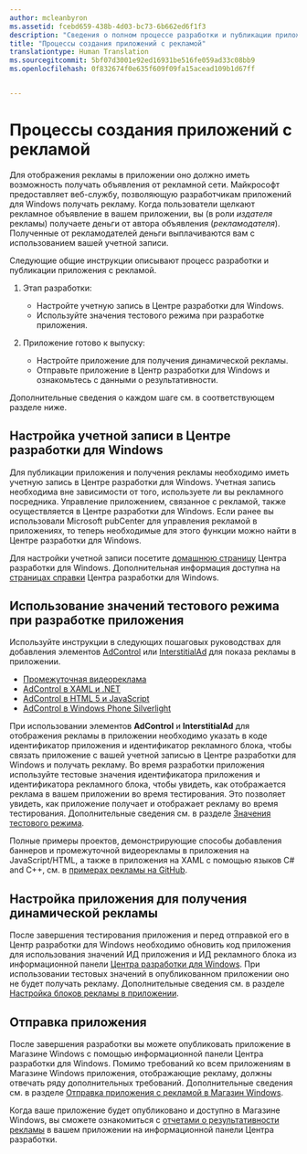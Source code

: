 ```yaml
---
author: mcleanbyron
ms.assetid: fcebd659-438b-4d03-bc73-6b662ed6f1f3
description: "Сведения о полном процессе разработки и публикации приложения с рекламой."
title: "Процессы создания приложений с рекламой"
translationtype: Human Translation
ms.sourcegitcommit: 5bf07d3001e92ed16931be516fe059ad33c08bb9
ms.openlocfilehash: 0f832674f0e635f609f09fa15acead109b1d67ff


---
```


# Процессы создания приложений с рекламой




Для отображения рекламы в приложении оно должно иметь возможность получать объявления от рекламной сети. Майкрософт предоставляет веб-службу, позволяющую разработчикам приложений для Windows получать рекламу. Когда пользователи щелкают рекламное объявление в вашем приложении, вы (в роли *издателя* рекламы) получаете деньги от автора объявления (*рекламодателя*). Полученные от рекламодателей деньги выплачиваются вам с использованием вашей учетной записи.

Следующие общие инструкции описывают процесс разработки и публикации приложения с рекламой.

1.  Этап разработки:

    * Настройте учетную запись в Центре разработки для Windows.
    * Используйте значения тестового режима при разработке приложения.

2.  Приложение готово к выпуску:

    * Настройте приложение для получения динамической рекламы.
    * Отправьте приложение в Центр разработки для Windows и ознакомьтесь с данными о результативности.

Дополнительные сведения о каждом шаге см. в соответствующем разделе ниже.

## Настройка учетной записи в Центре разработки для Windows

Для публикации приложения и получения рекламы необходимо иметь учетную запись в Центре разработки для Windows. Учетная запись необходима вне зависимости от того, используете ли вы рекламного посредника. Управление приложением, связанное с рекламой, также осуществляется в Центре разработки для Windows. Если ранее вы использовали Microsoft pubCenter для управления рекламой в приложениях, то теперь необходимые для этого функции можно найти в Центре разработки для Windows.

Для настройки учетной записи посетите [домашнюю страницу](https://dev.windows.com/windows-apps) Центра разработки для Windows. Дополнительная информация доступна на [страницах справки](https://dev.windows.com/develop) Центра разработки для Windows.

## Использование значений тестового режима при разработке приложения

Используйте инструкции в следующих пошаговых руководствах для добавления элементов [AdControl](https://msdn.microsoft.com/library/windows/apps/microsoft.advertising.winrt.ui.adcontrol.aspx) или [InterstitialAd](https://msdn.microsoft.com/library/windows/apps/microsoft.advertising.winrt.ui.interstitialad.aspx) для показа рекламы в приложении.

-   [Промежуточная видеореклама](interstitial-ads.md)
-   [AdControl в XAML и .NET](adcontrol-in-xaml-and--net.md)
-   [AdControl в HTML 5 и JavaScript](adcontrol-in-html-5-and-javascript.md)
-   [AdControl в Windows Phone Silverlight](adcontrol-in-windows-phone-silverlight.md)

При использовании элементов **AdControl** и **InterstitialAd** для отображения рекламы в приложении необходимо указать в коде идентификатор приложения и идентификатор рекламного блока, чтобы связать приложение с вашей учетной записью в Центре разработки для Windows и получать рекламу. Во время разработки приложения используйте тестовые значения идентификатора приложения и идентификатора рекламного блока, чтобы увидеть, как отображается реклама в вашем приложении во время тестирования. Это позволяет увидеть, как приложение получает и отображает рекламу во время тестирования. Дополнительные сведения см. в разделе [Значения тестового режима](test-mode-values.md).

Полные примеры проектов, демонстрирующие способы добавления баннеров и промежуточной видеорекламы в приложения на JavaScript/HTML, а также в приложения на XAML с помощью языков C# and C++, см. в [примерах рекламы на GitHub](http://aka.ms/githubads).

## Настройка приложения для получения динамической рекламы

После завершения тестирования приложения и перед отправкой его в Центр разработки для Windows необходимо обновить код приложения для использования значений ИД приложения и ИД рекламного блока из информационной панели [Центра разработки для Windows](https://msdn.microsoft.com/library/windows/apps/mt170658.aspx). При использовании тестовых значений в опубликованном приложении оно не будет получать рекламу. Дополнительные сведения см. в разделе [Настройка блоков рекламы в приложении](set-up-ad-units-in-your-app.md).

## Отправка приложения

После завершения разработки вы можете опубликовать приложение в Магазине Windows с помощью информационной панели Центра разработки для Windows. Помимо требований ко всем приложениям в Магазине Windows приложения, отображающие рекламу, должны отвечать ряду дополнительных требований. Дополнительные сведения см. в разделе [Отправка приложения с рекламой в Магазин Windows](submit-an-app-with-ads-to-the-windows-store.md).

Когда ваше приложение будет опубликовано и доступно в Магазине Windows, вы сможете ознакомиться с [отчетами о результативности рекламы](../publish/advertising-performance-report.md) в вашем приложении на информационной панели Центра разработки.

 

 



<!--HONumber=Aug16_HO3-->


